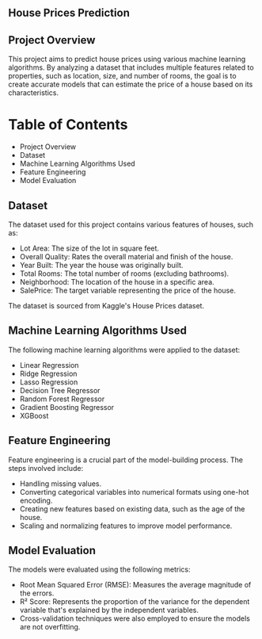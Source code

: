 ## House Prices Prediction
## Project Overview
This project aims to predict house prices using various machine learning algorithms. By analyzing a dataset that includes multiple features related to properties, such as location, size, and number of rooms, the goal is to create accurate models that can estimate the price of a house based on its characteristics.

# Table of Contents
- Project Overview
- Dataset
- Machine Learning Algorithms Used
- Feature Engineering
- Model Evaluation

## Dataset
The dataset used for this project contains various features of houses, such as:

- Lot Area: The size of the lot in square feet.
- Overall Quality: Rates the overall material and finish of the house.
- Year Built: The year the house was originally built.
- Total Rooms: The total number of rooms (excluding bathrooms).
- Neighborhood: The location of the house in a specific area.
- SalePrice: The target variable representing the price of the house.

The dataset is sourced from Kaggle's House Prices dataset.

## Machine Learning Algorithms Used
The following machine learning algorithms were applied to the dataset:

- Linear Regression
- Ridge Regression
- Lasso Regression
- Decision Tree Regressor
- Random Forest Regressor
- Gradient Boosting Regressor
- XGBoost

## Feature Engineering
Feature engineering is a crucial part of the model-building process. The steps involved include:

- Handling missing values.
- Converting categorical variables into numerical formats using one-hot encoding.
- Creating new features based on existing data, such as the age of the house.
- Scaling and normalizing features to improve model performance.

## Model Evaluation
The models were evaluated using the following metrics:

- Root Mean Squared Error (RMSE): Measures the average magnitude of the errors.
- R² Score: Represents the proportion of the variance for the dependent variable that's explained by the independent variables.
- Cross-validation techniques were also employed to ensure the models are not overfitting.
